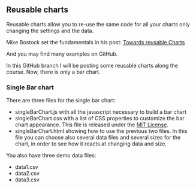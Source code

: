 ## Reusable charts

Reusable charts allow you to re-use the same code for all your charts only changing the settings and the data.

Mike Bostock set the fundamentals in his post:
[Towards reusable Charts](https://bost.ocks.org/mike/chart/)

And you may find many examples on GitHub.

In this GitHub branch I will be posting some reusable charts along the course. Now, there is only a bar chart.

### Single Bar chart

There are three files for the single bar chart:

- singleBarChart.js
with all the javascript necessary to build a bar chart
- singleBarChart.css
with a list of CSS properties to customize the bar chart appearance. This file is released under the [MIT License](https://opensource.org/licenses/MIT).
- singleBarChart.html
showing how to use the previous two files.  In this file you can choose also several data files and several sizes for the chart, in order to see how it reacts at changing data and size.

You also have three demo data files:
- data1.csv
- data2.csv
- data3.csv

